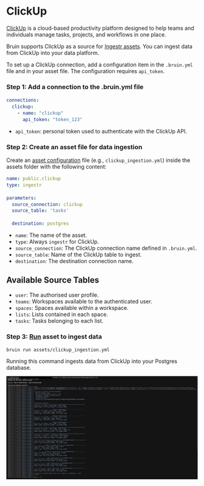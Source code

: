 # ClickUp
[ClickUp](https://clickup.com/) is a cloud-based productivity platform designed to help teams and individuals manage tasks, projects, and workflows in one place.

Bruin supports ClickUp as a source for [Ingestr assets](/assets/ingestr). You can ingest data from ClickUp into your data platform.

To set up a ClickUp connection, add a configuration item in the `.bruin.yml` file and in your asset file. The configuration requires `api_token`.

### Step 1: Add a connection to the .bruin.yml file
```yaml
connections:
  clickup:
    - name: "clickup"
      api_token: "token_123"
```
- `api_token`: personal token used to authenticate with the ClickUp API.

### Step 2: Create an asset file for data ingestion
Create an [asset configuration](/assets/ingestr#asset-structure) file (e.g., `clickup_ingestion.yml`) inside the assets folder with the following content:
```yaml
name: public.clickup
type: ingestr

parameters:
  source_connection: clickup
  source_table: 'tasks'

  destination: postgres
```
- `name`: The name of the asset.
- `type`: Always `ingestr` for ClickUp.
- `source_connection`: The ClickUp connection name defined in `.bruin.yml`.
- `source_table`: Name of the ClickUp table to ingest.
- `destination`: The destination connection name.

## Available Source Tables

- `user`: The authorised user profile.
- `teams`: Workspaces available to the authenticated user.
- `spaces`: Spaces available within a workspace.
- `lists`: Lists contained in each space.
- `tasks`: Tasks belonging to each list.

### Step 3: [Run](/commands/run) asset to ingest data
```
bruin run assets/clickup_ingestion.yml
```
Running this command ingests data from ClickUp into your Postgres database.

<img alt="ClickUp" src="./media/clickup_ingestion.png"/>